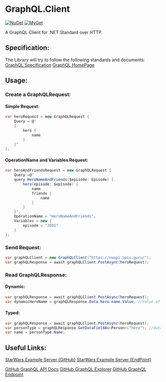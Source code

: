 # GraphQL.Client
[![NuGet](https://img.shields.io/nuget/v/GraphQL.Client.svg)](https://www.nuget.org/packages/GraphQL.Client)
[![MyGet](https://img.shields.io/myget/graphql-dotnet/v/GraphQL.Client.svg)](https://www.myget.org/feed/graphql-dotnet/package/nuget/GraphQL.Client)

A GraphQL Client for .NET Standard over HTTP.

## Specification:
The Library will try to follow the following standards and documents:
[GraphQL Specification](https://facebook.github.io/graphql/June2018)
[GraphQL HomePage](http://graphql.org/learn)

## Usage:

### Create a GraphQLRequest:
#### Simple Request:
```csharp
var heroRequest = new GraphQLRequest {
    Query = @"
	{
		hero {
			name
		}
	}"
};
```

#### OperationName and Variables Request:
```csharp
var heroAndFriendsRequest = new GraphQLRequest {
    Query =@"
	query HeroNameAndFriends($episode: Episode) {
		hero(episode: $episode) {
			name
			friends {
				name
			}
		}
	}",
	OperationName = "HeroNameAndFriends",
	Variables = new {
		episode = "JEDI"
	}
};
```

### Send Request:
```csharp
var graphQLClient = new GraphQLClient("https://swapi.apis.guru/");
var graphQLResponse = await graphQLClient.PostAsync(heroRequest);
```

### Read GraphQLResponse:

#### Dynamic:
```csharp
var graphQLResponse = await graphQLClient.PostAsync(heroRequest);
var dynamicHeroName = graphQLResponse.Data.hero.name.Value; //Value of data->hero->name
```

#### Typed:
```csharp
var graphQLResponse = await graphQLClient.PostAsync(heroRequest);
var personType = graphQLResponse.GetDataFieldAs<Person>("hero"); //data->hero is casted as Person
var name = personType.Name;
```

## Useful Links:
[StarWars Example Server (GitHub)](https://github.com/graphql/swapi-graphql)
[StarWars Example Server (EndPoint)](https://swapi.apis.guru/)

[GitHub GraphQL API Docs](https://developer.github.com/v4/guides/forming-calls/)
[GitHub GraphQL Explorer](https://developer.github.com/v4/explorer/)
[GitHub GraphQL Endpoint](https://api.github.com/graphql)
